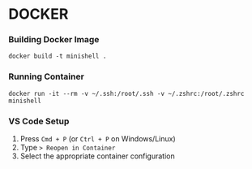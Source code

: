 # DOCKER

### Building Docker Image
```
docker build -t minishell .
```

### Running Container
```
docker run -it --rm -v ~/.ssh:/root/.ssh -v ~/.zshrc:/root/.zshrc minishell
```

### VS Code Setup
1. Press `Cmd + P` (or `Ctrl + P` on Windows/Linux)
2. Type `> Reopen in Container`
3. Select the appropriate container configuration